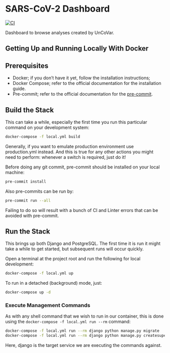 # SARS-CoV-2 Dashboard

[![CI](https://github.com/thomasbtf/sars-dashboard/actions/workflows/ci.yml/badge.svg)](https://github.com/thomasbtf/sars-dashboard/actions/workflows/ci.yml)

Dashboard to browse analyses created by UnCoVar.

## Getting Up and Running Locally With Docker

## Prerequisites

- Docker; if you don’t have it yet, follow the installation instructions;
- Docker Compose; refer to the official documentation for the installation guide.
- Pre-commit; refer to the official documentation for the [pre-commit](https://pre-commit.com/#install).

## Build the Stack
This can take a while, especially the first time you run this particular command on your development system:

```bash
docker-compose -f local.yml build
```

Generally, if you want to emulate production environment use production.yml instead. And this is true for any other actions you might need to perform: whenever a switch is required, just do it!

Before doing any git commit, pre-commit should be installed on your local machine:

```bash
pre-commit install
```

Also pre-commits can be run by:

```bash
pre-commit run --all
```

Failing to do so will result with a bunch of CI and Linter errors that can be avoided with pre-commit.

## Run the Stack

This brings up both Django and PostgreSQL. The first time it is run it might take a while to get started, but subsequent runs will occur quickly.

Open a terminal at the project root and run the following for local development:

```bash
docker-compose -f local.yml up
````

To run in a detached (background) mode, just:

```bash
docker-compose up -d
```

### Execute Management Commands

As with any shell command that we wish to run in our container, this is done using the `docker-compose -f local.yml run --rm` command:

```bash
docker-compose -f local.yml run --rm django python manage.py migrate
docker-compose -f local.yml run --rm django python manage.py createsuperuser
````

Here, django is the target service we are executing the commands against.
